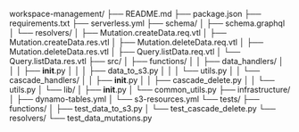 workspace-management/
├── README.md
├── package.json
├── requirements.txt
├── serverless.yml
├── schema/
│   ├── schema.graphql
│   └── resolvers/
│       ├── Mutation.createData.req.vtl
│       ├── Mutation.createData.res.vtl
│       ├── Mutation.deleteData.req.vtl
│       ├── Mutation.deleteData.res.vtl
│       ├── Query.listData.req.vtl
│       └── Query.listData.res.vtl
├── src/
│   ├── functions/
│   │   ├── data_handlers/
│   │   │   ├── __init__.py
│   │   │   ├── data_to_s3.py
│   │   │   └── utils.py
│   │   └── cascade_handlers/
│   │       ├── __init__.py
│   │       ├── cascade_delete.py
│   │       └── utils.py
│   └── lib/
│       ├── __init__.py
│       └── common_utils.py
├── infrastructure/
│   ├── dynamo-tables.yml
│   └── s3-resources.yml
└── tests/
    ├── functions/
    │   ├── test_data_to_s3.py
    │   └── test_cascade_delete.py
    └── resolvers/
        └── test_data_mutations.py
